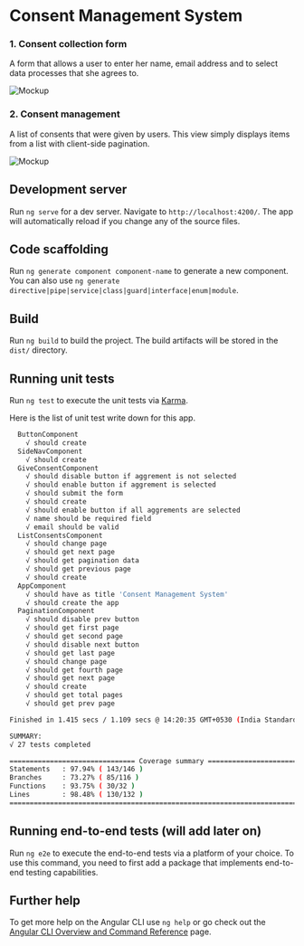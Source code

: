 # Consent Management System

### 1. Consent collection form

A form that allows a user to enter her name, email address and to select data processes that she agrees to.

![Mockup](https://github.com/harshad-kathiriya/Angular-Projects/blob/main/consent-management-system/screenshots/give-consent.png)


### 2. Consent management

A list of consents that were given by users. This view simply displays items from a list with client-side pagination.

![Mockup](https://github.com/harshad-kathiriya/Angular-Projects/blob/main/consent-management-system/screenshots/consents.png)


## Development server

Run `ng serve` for a dev server. Navigate to `http://localhost:4200/`. The app will automatically reload if you change any of the source files.

## Code scaffolding

Run `ng generate component component-name` to generate a new component. You can also use `ng generate directive|pipe|service|class|guard|interface|enum|module`.

## Build

Run `ng build` to build the project. The build artifacts will be stored in the `dist/` directory.

## Running unit tests

Run `ng test` to execute the unit tests via [Karma](https://karma-runner.github.io).

Here is the list of unit test write down for this app.

```sh
  ButtonComponent
    √ should create
  SideNavComponent
    √ should create
  GiveConsentComponent
    √ should disable button if aggrement is not selected
    √ should enable button if aggrement is selected
    √ should submit the form
    √ should create
    √ should enable button if all aggrements are selected
    √ name should be required field
    √ email should be valid
  ListConsentsComponent
    √ should change page
    √ should get next page
    √ should get pagination data
    √ should get previous page
    √ should create
  AppComponent
    √ should have as title 'Consent Management System'
    √ should create the app
  PaginationComponent
    √ should disable prev button
    √ should get first page
    √ should get second page
    √ should disable next button
    √ should get last page
    √ should change page
    √ should get fourth page
    √ should get next page
    √ should create
    √ should get total pages
    √ should get prev page

Finished in 1.415 secs / 1.109 secs @ 14:20:35 GMT+0530 (India Standard Time)

SUMMARY:
√ 27 tests completed

=============================== Coverage summary ===============================
Statements   : 97.94% ( 143/146 )
Branches     : 73.27% ( 85/116 )
Functions    : 93.75% ( 30/32 )
Lines        : 98.48% ( 130/132 )
================================================================================

```
## Running end-to-end tests (will add later on)

Run `ng e2e` to execute the end-to-end tests via a platform of your choice. To use this command, you need to first add a package that implements end-to-end testing capabilities.

## Further help

To get more help on the Angular CLI use `ng help` or go check out the [Angular CLI Overview and Command Reference](https://angular.io/cli) page.
